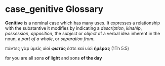 # case_genitive Glossary

**Genitive** is a nominal case which has many uses. It expresses a relationship with the substantive it modifies by indicating a *description*, *kinship*, *possession*, *apposition*, the *subject* or *object* of a verbal idea inherent in the noun, a *part of a whole*, or *separation from*.

πάντες γὰρ ὑμεῖς υἱοὶ **φωτός** ἐστε καὶ υἱοὶ **ἡμέρας** (1Th 5:5)

for you are all sons **of light** and sons **of the day**


